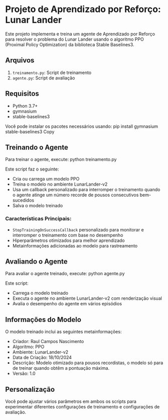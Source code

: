 # Projeto de Aprendizado por Reforço: Lunar Lander

Este projeto implementa e treina um agente de Aprendizado por Reforço para resolver o problema do Lunar Lander usando o algoritmo PPO (Proximal Policy Optimization) da biblioteca Stable Baselines3.

## Arquivos

1. `treinamento.py`: Script de treinamento
2. `agente.py`: Script de avaliação

## Requisitos

- Python 3.7+
- gymnasium
- stable-baselines3

Você pode instalar os pacotes necessários usando:
pip install gymnasium stable-baselines3
Copy
## Treinando o Agente

Para treinar o agente, execute:
python treinamento.py

Este script faz o seguinte:

- Cria ou carrega um modelo PPO
- Treina o modelo no ambiente LunarLander-v2
- Usa um callback personalizado para interromper o treinamento quando o agente atinge um número recorde de pousos consecutivos bem-sucedidos
- Salva o modelo treinado

### Características Principais:

- `StopTrainingOnSuccessCallback` personalizado para monitorar e interromper o treinamento com base no desempenho
- Hiperparâmetros otimizados para melhor aprendizado
- Metainformações adicionadas ao modelo para rastreamento

## Avaliando o Agente

Para avaliar o agente treinado, execute:
python agente.py

Este script:

- Carrega o modelo treinado
- Executa o agente no ambiente LunarLander-v2 com renderização visual
- Avalia o desempenho do agente em vários episódios

## Informações do Modelo

O modelo treinado inclui as seguintes metainformações:

- Criador: Raul Campos Nascimento
- Algoritmo: PPO
- Ambiente: LunarLander-v2
- Data de Criação: 18/10/2024
- Descrição: Modelo otimizado para pousos recordistas, o modelo só para de treinar quando obtêm a pontuação máxima.
- Versão: 1.0

## Personalização

Você pode ajustar vários parâmetros em ambos os scripts para experimentar diferentes configurações de treinamento e configurações de avaliação.
